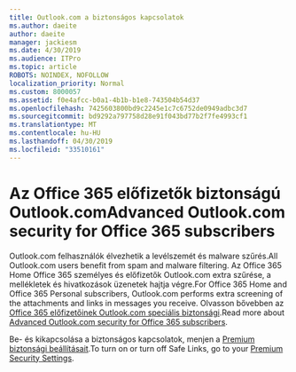 ```yaml
---
title: Outlook.com a biztonságos kapcsolatok
ms.author: daeite
author: daeite
manager: jackiesm
ms.date: 4/30/2019
ms.audience: ITPro
ms.topic: article
ROBOTS: NOINDEX, NOFOLLOW
localization_priority: Normal
ms.custom: 8000057
ms.assetid: f0e4afcc-b0a1-4b1b-b1e8-743504b54d37
ms.openlocfilehash: 7425603800bd9c2245e1c7c6752de0949adbc3d7
ms.sourcegitcommit: bd9292a797758d28e91f043bd77b2f7fe4993cf1
ms.translationtype: MT
ms.contentlocale: hu-HU
ms.lasthandoff: 04/30/2019
ms.locfileid: "33510161"
---
```

# <a name="advanced-outlookcom-security-for-office-365-subscribers"></a><span data-ttu-id="42785-102">Az Office 365 előfizetők biztonságú Outlook.com</span><span class="sxs-lookup"><span data-stu-id="42785-102">Advanced Outlook.com security for Office 365 subscribers</span></span>

<span data-ttu-id="42785-103">Outlook.com felhasználók élvezhetik a levélszemét és malware szűrés.</span><span class="sxs-lookup"><span data-stu-id="42785-103">All Outlook.com users benefit from spam and malware filtering.</span></span> <span data-ttu-id="42785-104">Az Office 365 Home Office 365 személyes és előfizetők Outlook.com extra szűrése, a mellékletek és hivatkozások üzenetek hajtja végre.</span><span class="sxs-lookup"><span data-stu-id="42785-104">For Office 365 Home and Office 365 Personal subscribers, Outlook.com performs extra screening of the attachments and links in messages you receive.</span></span> <span data-ttu-id="42785-105">Olvasson bővebben az [Office 365 előfizetőinek Outlook.com speciális biztonsági](https://support.office.com/article/882d2243-eab9-4545-a58a-b36fee4a46e2).</span><span class="sxs-lookup"><span data-stu-id="42785-105">Read more about [Advanced Outlook.com security for Office 365 subscribers](https://support.office.com/article/882d2243-eab9-4545-a58a-b36fee4a46e2).</span></span>

<span data-ttu-id="42785-106">Be- és kikapcsolása a biztonságos kapcsolatok, menjen a [Premium biztonsági beállításait](https://outlook.live.com/mail/options/premium/security).</span><span class="sxs-lookup"><span data-stu-id="42785-106">To turn on or turn off Safe Links, go to your [Premium Security Settings](https://outlook.live.com/mail/options/premium/security).</span></span>